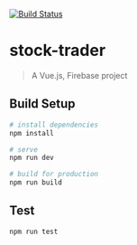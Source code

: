 [![Build Status](https://travis-ci.org/raphaelakpan/vue-stock-trader.svg?branch=master)](https://travis-ci.org/raphaelakpan/vue-stock-trader)

# stock-trader

> A Vue.js, Firebase project

## Build Setup

``` bash
# install dependencies
npm install

# serve
npm run dev

# build for production
npm run build
```

## Test
`npm run test`

